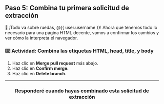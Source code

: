 ## Paso 5: Combina tu primera solicitud de extracción

:tada: ¡Todo va sobre ruedas, @{{ user.username }}! Ahora que tenemos todo lo necesario para una página HTML decente, vamos a confirmar los cambios y ver cómo la interpreta el navegador.

### :keyboard: Actividad: Combina las etiquetas HTML, head, title, y body

1. Haz clic en **Merge pull request** más abajo.
1. Haz clic en **Confirm merge**.
1. Haz clic en **Delete branch**.

<hr>
<h3 align="center">Responderé cuando hayas combinado esta solicitud de extracción</h3>
